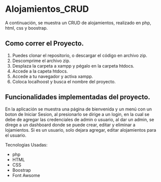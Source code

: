 # Alojamientos_CRUD

A continuación, se muestra un CRUD de alojamientos, realizado en php, html, css y boostrap.


## Como correr el Proyecto.
1. Puedes clonar el repositorio, o descargar el código en archivo zip.
2. Descomprime el archivo zip.
3. Desplaza la carpeta a xampp y pégalo en la carpeta htdocs.
4. Accede a la capeta htdocs.
5. Accede a tu navegador y activa xampp.
6. Coloca localhoost y busca el nombre del proyecto.


## Funcionalidades implementadas del proyecto.

En la aplicación se muestra una página de bienvenida y un menú con un boton de Iniciar Sesion, al presionarlo se dirige a un login, en la cual se debe de agregar las credenciales de admin o usuario, al dar un admin, se direge a un dashboard donde se puede crear, editar y eliminar a lojamientos. Si es un usuario, solo dejara agregar, editar alojamientos para el usuario.

Tecnologias Usadas:
- php
- HTML
- CSS
- Boostrap
- Font Awsome
